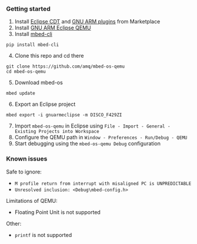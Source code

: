 ### Getting started

1. Install [Eclipse CDT](https://eclipse.org/cdt/) and [GNU ARM plugins](https://gnuarmeclipse.github.io/plugins/install/) from Marketplace
2. Install [GNU ARM Eclipse QEMU](https://gnuarmeclipse.github.io/qemu/)
3. Install [mbed-cli](https://github.com/ARMmbed/mbed-cli)

```
pip install mbed-cli
```

4. Clone this repo and cd there

```
git clone https://github.com/amq/mbed-os-qemu
cd mbed-os-qemu
```

5. Download mbed-os

```
mbed update
```

6. Export an Eclipse project

```
mbed export -i gnuarmeclipse -m DISCO_F429ZI
```

7. Import `mbed-os-qemu` in Eclipse using `File - Import - General - Existing Projects into Workspace`
8. Configure the QEMU path in `Window - Preferences - Run/Debug - QEMU`
9. Start debugging using the `mbed-os-qemu Debug` configuration

### Known issues

Safe to ignore:
- `M profile return from interrupt with misaligned PC is UNPREDICTABLE`
- `Unresolved inclusion: <Debug\mbed-config.h>`

Limitations of QEMU:
- Floating Point Unit is not supported

Other:
- `printf` is not supported
